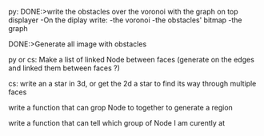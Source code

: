 py:
DONE:>write the obstacles over the voronoi with the graph on top displayer
-On the diplay write:
-the voronoi
-the obstacles' bitmap
-the graph

DONE:>Generate all image with obstacles


py or cs:
Make a list of linked Node between faces (generate on the edges and linked them between faces ?)

cs:
write an a star in 3d, or get the 2d a star to find its way through multiple faces

write a function that can grop Node to together to generate a region

write a function that can tell which group of Node I am curently at